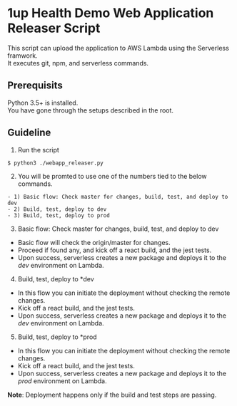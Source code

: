 # 1up Health Demo Web Application Releaser Script 
This script can upload the application to AWS Lambda using the Serverless framwork.  
It executes git, npm, and serverless commands.

## Prerequisits
Python 3.5+ is installed.  
You have gone through the setups described in the root.

## Guideline
1. Run the script
```
$ python3 ./webapp_releaser.py
```

2. You will be promted to use one of the numbers tied to the below commands.
```
- 1) Basic flow: Check master for changes, build, test, and deploy to dev
- 2) Build, test, deploy to dev
- 3) Build, test, deploy to prod
```

3. Basic flow: Check master for changes, build, test, and deploy to dev
* Basic flow will check the origin/master for changes. 
* Proceed if found any, and kick off a react build, and the jest tests.
* Upon success, serverless creates a new package and deploys it to the *dev* environment on Lambda. 

4. Build, test, deploy to *dev
* In this flow you can initiate the deployment without checking the remote changes.
* Kick off a react build, and the jest tests.
* Upon success, serverless creates a new package and deploys it to the *dev* environment on Lambda.

5. Build, test, deploy to *prod
* In this flow you can initiate the deployment without checking the remote changes.
* Kick off a react build, and the jest tests.
* Upon success, serverless creates a new package and deploys it to the *prod* environment on Lambda.

**Note**: Deployment happens only if the build and test steps are passing.

